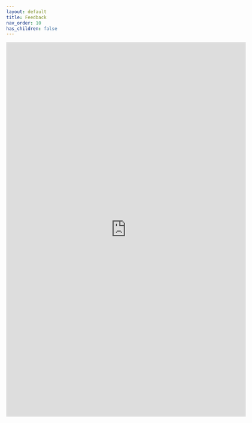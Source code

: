 ```yaml
---
layout: default
title: Feedback
nav_order: 10
has_children: false
---
```






<iframe src="https://docs.google.com/forms/d/e/1FAIpQLSfEceJRHj3oSZQ-uuv77G9wJ6hbU9sdny5vwYTjaemvAdywpA/viewform?embedded=true" width="640" height="1000" frameborder="0" marginheight="0" marginwidth="0">Loading…</iframe>